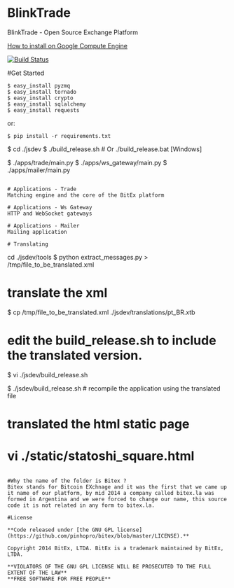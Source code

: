 BlinkTrade
=====

BlinkTrade - Open Source Exchange Platform

[How to install on Google Compute Engine](https://github.com/blinktrade/bitex/wiki/HOW-TO-DEPLOY-BLINKTRADE-ON-GOOGLE-COMPUTE-ENGINE) 

[![Build Status](https://travis-ci.org/blinktrade/bitex.svg?branch=master)](https://travis-ci.org/blinktrade/bitex)

#Get Started

```
$ easy_install pyzmq
$ easy_install tornado
$ easy_install crypto
$ easy_install sqlalchemy
$ easy_install requests
```

or:

```
$ pip install -r requirements.txt
```

$ cd ./jsdev
$ ./build_release.sh  # Or ./build_release.bat [Windows]

$ ./apps/trade/main.py
$ ./apps/ws_gateway/main.py
$ ./apps/mailer/main.py
```

# Applications - Trade
Matching engine and the core of the BitEx platform

# Applications - Ws Gateway
HTTP and WebSocket gateways

# Applications - Mailer
Mailing application

# Translating
```
cd ./jsdev/tools
$ python extract_messages.py  > /tmp/file_to_be_translated.xml

# translate the xml
$ cp /tmp/file_to_be_translated.xml  ./jsdev/translations/pt_BR.xtb

# edit the build_release.sh to include the translated version.
$ vi ./jsdev/build_release.sh

$ ./jsdev/build_release.sh  # recompile the application using the translated file

# translated the html static page
# vi ./static/statoshi_square.html
```

#Why the name of the folder is Bitex ?
Bitex stands for Bitcoin EXchnage and it was the first that we came up it name of our platform, by mid 2014 a company called bitex.la was formed in Argentina and we were forced to change our name, this source code it is not related in any form to bitex.la.

#License

**Code released under [the GNU GPL license](https://github.com/pinhopro/bitex/blob/master/LICENSE).**

Copyright 2014 BitEx, LTDA. BitEx is a trademark maintained by BitEx, LTDA.

**VIOLATORS OF THE GNU GPL LICENSE WILL BE PROSECUTED TO THE FULL EXTENT OF THE LAW**
**FREE SOFTWARE FOR FREE PEOPLE**
